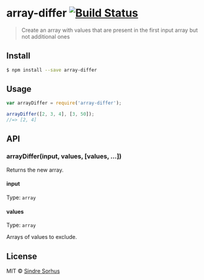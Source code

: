 # array-differ [![Build Status](https://travis-ci.org/sindresorhus/array-differ.svg?branch=master)](https://travis-ci.org/sindresorhus/array-differ)

> Create an array with values that are present in the first input array but not additional ones


## Install

```sh
$ npm install --save array-differ
```


## Usage

```js
var arrayDiffer = require('array-differ');

arrayDiffer([2, 3, 4], [3, 50]);
//=> [2, 4]
```

## API

### arrayDiffer(input, values, [values, ...])

Returns the new array.

#### input

Type: `array`

#### values

Type: `array`

Arrays of values to exclude.


## License

MIT © [Sindre Sorhus](http://sindresorhus.com)
